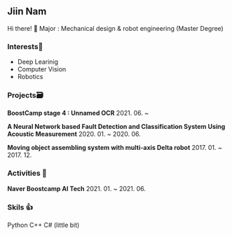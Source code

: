 ## Jiin Nam
Hi there! 👋
Major : Mechanical design & robot engineering (Master Degree)

### Interests👀
- Deep Learinig
- Computer Vision
- Robotics

### Projects🗃
**BoostCamp stage 4 : Unnamed OCR**
2021. 06. ~

**A Neural Network based Fault Detection and Classification System Using Acoustic Measurement**
2020. 01. ~ 2020. 06.

**Moving object assembling system with multi-axis Delta robot**
2017. 01. ~ 2017. 12.


### Activities 🙌
**Naver Boostcamp AI Tech**
2021. 01. ~ 2021. 06.


### Skils 👍
Python
C++
C# (little bit)

<!--
**zeen263/zeen263** is a ✨ _special_ ✨ repository because its `README.md` (this file) appears on your GitHub profile.

Here are some ideas to get you started:

- 🔭 I’m currently working on ...
- 🌱 I’m currently learning ...
- 👯 I’m looking to collaborate on ...
- 🤔 I’m looking for help with ...
- 💬 Ask me about ...
- 📫 How to reach me: ...
- 😄 Pronouns: ...
- ⚡ Fun fact: ...
-->
